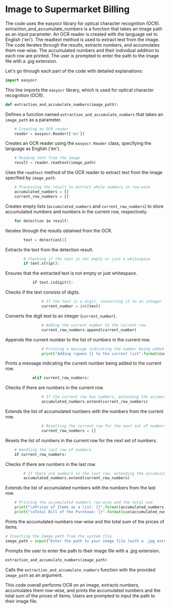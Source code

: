 # Image to Supermarket Billing

The code uses the easyocr library for optical character recognition (OCR).
extraction_and_accumulate_numbers is a function that takes an image path as an input parameter.
An OCR reader is created with the language set to English ('en').
The readtext method is used to extract text from the image.
The code iterates through the results, extracts numbers, and accumulates them row-wise.
The accumulated numbers and their individual addition to each row are printed.
The user is prompted to enter the path to the image file with a .jpg extension.

Let's go through each part of the code with detailed explanations:

```python
import easyocr
```
This line imports the `easyocr` library, which is used for optical character recognition (OCR).

```python
def extraction_and_accumulate_numbers(image_path):
```
Defines a function named `extraction_and_accumulate_numbers` that takes an `image_path` as a parameter.

```python
    # Creating an OCR reader
    reader = easyocr.Reader(['en'])
```
Creates an OCR reader using the `easyocr.Reader` class, specifying the language as English ('en').

```python
    # Reading text from the image
    result = reader.readtext(image_path)
```
Uses the `readtext` method of the OCR reader to extract text from the image specified by `image_path`.

```python
    # Processing the result to extract whole numbers in row-wise
    accumulated_numbers = []
    current_row_numbers = []
```
Creates empty lists (`accumulated_numbers` and `current_row_numbers`) to store accumulated numbers and numbers in the current row, respectively.

```python
    for detection in result:
```
Iterates through the results obtained from the OCR.

```python
        text = detection[1]
```
Extracts the text from the detection result.

```python
        # Checking if the text is not empty or just a whitespace
        if text.strip():
```
Ensures that the extracted text is not empty or just whitespace.

```python
            if text.isdigit():
```
Checks if the text consists of digits.

```python
                # If the text is a digit, converting it to an integer
                current_number = int(text)
```
Converts the digit text to an integer (`current_number`).

```python
                # Adding the current number to the current row
                current_row_numbers.append(current_number)
```
Appends the current number to the list of numbers in the current row.

```python
                # Printing a message indicating the number being added to the current row
                print("Adding rupees {} to the current list".format(current_number))
```
Prints a message indicating the current number being added to the current row.

```python
            elif current_row_numbers:
```
Checks if there are numbers in the current row.

```python
                # If the current row has numbers, extending the accumulated list with the numbers from the current row
                accumulated_numbers.extend(current_row_numbers)
```
Extends the list of accumulated numbers with the numbers from the current row.

```python
                # Resetting the current row for the next set of numbers
                current_row_numbers = []
```
Resets the list of numbers in the current row for the next set of numbers.

```python
    # Handling the last row of numbers
    if current_row_numbers:
```
Checks if there are numbers in the last row.

```python
        # If there are numbers in the last row, extending the accumulated list with those numbers
        accumulated_numbers.extend(current_row_numbers)
```
Extends the list of accumulated numbers with the numbers from the last row.

```python
    # Printing the accumulated numbers row-wise and the total sum
    print("\nPrices of Items as a list: {}".format(accumulated_numbers))
    print("\nTotal Bill of the Purchase: {}".format(sum(accumulated_numbers)))
```
Prints the accumulated numbers row-wise and the total sum of the prices of items.

```python
# Inserting the Image path from the system file
image_path = input("Enter the path to your image file (with a .jpg extension): ")
```
Prompts the user to enter the path to their image file with a .jpg extension.

```python
extraction_and_accumulate_numbers(image_path)
```
Calls the `extraction_and_accumulate_numbers` function with the provided `image_path` as an argument.

This code overall performs OCR on an image, extracts numbers, accumulates them row-wise, and prints the accumulated numbers and the total sum of the prices of items. Users are prompted to input the path to their image file.
